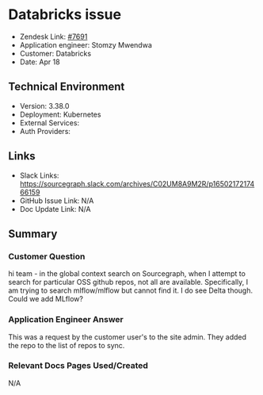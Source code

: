# Databricks issue <!-- Ticket Title  Hint: include keywords to make it searchable -->

- Zendesk Link: [#7691](https://sourcegraph.zendesk.com/agent/tickets/7691)
- Application engineer: Stomzy Mwendwa
- Customer: Databricks <!-- Redact if this contains personally identifying information -->
- Date: Apr 18

<!-- Data populated from integration, speak to Ben Gordon or Michael Bali if not working -->
<!-- During Internal team trial, fill missing data manually (we are waiting for all data to sync) -->

## Technical Environment
- Version: 3.38.0 ​
- Deployment: Kubernetes
- External Services:
- Auth Providers:


## Links
<!-- Data for application engineer manual entry -->
- Slack Links: https://sourcegraph.slack.com/archives/C02UM8A9M2R/p1650217217466159 
- GitHub Issue Link: N/A
- Doc Update Link: N/A

## Summary
### Customer Question
hi team - in the global context search on Sourcegraph, when I attempt to search for particular OSS github repos, not all are available. Specifically, I am trying to search mlflow/mlflow but cannot find it. I do see Delta though. Could we add MLflow?
### Application Engineer Answer
This was a request by the customer user's to the site admin. They added the repo to the list of repos to sync.
### Relevant Docs Pages Used/Created
N/A
